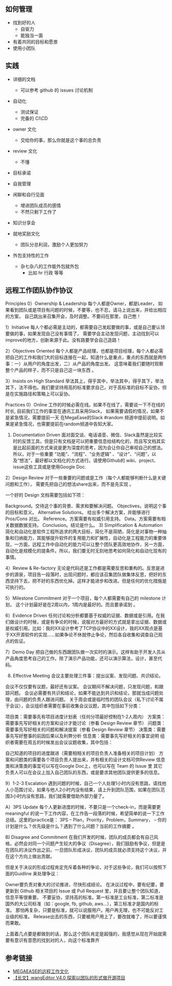 
## 如何管理
- 找到好的人
	- 自驱力
	- 能独当一面
- 有着共同的目标和愿景
- 使用小团队


## 实践
- 详细的文档
	- 可以参考 github 的 issues 讨论机制
	
- 自动化
	- 测试保证
	- 完备的 CI\CD

- owner 文化
	- 交给你的事，那么你就是这个事的总负责

- review 文化
	- 不懂

- 目标承诺

- 自我管理

- 闲聊和自行见面
	- 增进团队成员的感情
	- 不然只剩下工作了
	
	
- 知识分享会

- 就地奖励文化
	- 团队分总利润，激励个人更加努力

- 外包支持性的工作
	- 杂七杂八的工作能外包就外包 
		- 比如 hr 行政 等等

## 远程工作团队协作协议

Principles
0）Ownership & Leadership
每个人都是Owner，都是Leader， 如果看到团队或是项目有问题的时候，不要等，也不忍，请马上说出来，并给出相应的方案， 自己跳出来召集开会，及时调整。不要闷在那里，自己憋！

1）Initiative
每人个都必需是主动的，都需要自己发起要做的事，或是自己要认领要做的事，如果发现自己没有事情了， 需要学会主动发现问题，主动找到可以improve的地方，创新来源于此。没有路要学会自己造路！

2）Objectives Oriented
每个人都是产品经理，也都是项目经理，每个人都必需把自己的工作和我们大的目标连接在一起，知道什么是重点，重点的东西就是两件事：一）从用户的角度出发，二）从产品的角度出发。 这意味着我们要随时观察整个产品的样子，而不只是自己这一块东西 。

3）Insists on High Standard
举法其上，得乎其中，举法其中，得乎其下，举法其下，法不得也。我们要坚持用高的标准要求自己，对于高标准的目标不妥协，但是在实施路径和策略上可以妥协。

Practices
0）Online
工作的时候必需在线。如果不在线了，需要说一下不在线的时长, 目前我们工作的事宜在通讯工具采用Slack， 如果需要请假的情况，如果不是紧急情况，需要提前一天 在MegaEase的Slack #random 频道中提前说明。如果是紧急情况，也需要提前在random频道中告知大家。

1) Documentation Driven
面对面交谈、电话语音、微信、Slack虽然是比较实时的反馈工具，但是只有文档是可以把重要信息给结构化的，而且写文档其实是比起前面的方式来说是更为深度的思考，因为会让你自己审视自己的想法。所以，对于一些重要 “功能”、“流程”、“业务逻辑” 、“设计”、“问题”，以及“想法”，最好都以文档化的方式进行。请使用Github的 wiki、project、issue这些工具或是使用Google Doc.

2）Design Review
对于一些重要的问题或是工作（每个人都能够判断什么是关键问题和工作）， 需要先把自己的想法share出来，而不是先实现 。

一个好的 Design 文档需要包括如下项：

Background。交待这个事的背景、需求和要解决问题。
Objectives。说明这个事的目标和意义。
Alternative Solutions。 给出多个解决方案，并能够进行 Pros/Cons 对比。
Reference。方案需要有权威引用支持。
Data。方案需要有相关数据数据支持。
Conclusion。结论是什么。
3) Simplification & Automation
简化和自动化是软件工程所追求的两大目标，简化不是简陋，简化是对事物一种抽象和归纳能力，其能够提升软件的复用能力和扩展性，自动化是工程能力的重要体现，一方面，远程工作中自动化的能力可以让整个团队更高效地协作，另一方面，自动化是规模化的提条件。所以，我们要无时无刻地思考如何简化和自动化现有的事情。

4）Review & Re-factory
无论是代码还是工作都是需要反思和重构的。反思是进步的源泉，项目告一段落时，出现问题时，都应该召集团队做集体反思，把好的东西坚持下去，把不好的东西优化掉。这样才能进步和改进。但是任何的优化措施是可执行的。

5）Milestone Commitment
对于一个项目，每个人都需要有自己的 milestone 计划， 这个计划最好是在2周以内，1周内是最好的。而且要承诺到 。

6）Evidence Driven
任何讨论和分析都要基于权威的证据、数据或是引用。在我们做设计的时候，或是有争论的时候，说服对方最好的方式就是拿出证据、数据或是权威引用。比如：我的XX设计参考了TCP协议中的XX设计，我的XX观点是基于XX开源软件的实现……如果争论不休就停止争论，然后各自收集和调查自己观点的佐证。

7）Demo Day
把自己做的东西跟团队做一次实时的演示。这样有助于开发人员从产品角度思考自己的工作。除了演示产品功能，还可以演示算法，设计，甚至代码。

8) Effective Meeting
会议主要处理三件事：提出议案、发现问题、共识结论。

会议不仅仅要有议题，最好还有议案。
会议期间不解决问题，只发现问题，和跟踪问题。
会议必需要有共识和结论，如果不能达到共识和结论，那就当成问题处理，由问题的负责人跟进问题。
关于周会或是临时性的团队会议（私下讨论不属于会议），会议组织者需要在事前收集会议议题，其中包括如下分类：

项目类：需要事先有项目进度计划表（任何分项最好控制在1-2人周内）
方案类：需要事先写好相关的方案和设计才能讨论（参看 Design Review 章节）
问题类：需要事先写好相关的问题和解决提案（参看 Design Review 章节）
决策类：需要事先写好整事的前因后果以及利弊分析
信息类：需要事先写好相关的事宜说明
组织者需要在周五的时候发出会议议题收集，其中包括：

自己知道的项目的进度跟进（需要相相关的项目负责人准备相关的项目计划）
方案和问题类的需要各个项目负责人提出来，并有相关的设计文档可供Review
信息类和决策类的事宜可以写在Google Doc上，也可以写在 Team 的 Issue 里
其它负责人可以在会议上加入自己团队的东西，或是要求其他团队提供更多的信息。

9）1-2-3 Escalation
遇到问题的时候，自己一个人处理1小时内没有思路，请找他人小范围讨论，如果与他人2小时内没有结果，请上升到团队范围，如果在团队范围3小时内没有思路，我们就需要借助外部力量了。

A）3PS Update
每个人更新进度的时候，不要只是一个check-in，而是需要更 meaningful 的说一下工作内容，在工作告一段落的时候，希望简单的说一下工作总结。这里的practice是： 3PS – Plan，Proirity，Problem，Summary， – 你的计划是什么？优先级是什么？遇到了什么问题？当前的工作摘要 。

B) Disagree and Commitment
在我们开发的时候，团队的成员都会有自己风格，必然会对同一个问题产生较大的争议（Disagree），我们鼓励有争议，但是是在团队的决议作出之前。一旦团队形成决议，团队的成员就必须支持这个决议，并在这个方向上做出贡献。

但是关于决议的形成过程肯定充斥着各种的争论，对于这些争论，我们可以按照下面的Guidline 来处理争议：

Owner要负责对重大的讨论推进，尽快形成结论。
在决议过程中，要有纪要，要更新到 Github 相关项目的 Issue 或 Pull Request 里，并且要让整个团队知道，信息平等很重要。
不要妥协，坚持高的标准。第一标准是工业标准，第二标准是国外的大公司标准（如：google, fb, github, aws…），第三标准才是国内的标准。
那怕再复杂，只要是标准，就可以说服用户。用户再无理，也不可能反对工业级的标准。
Release出去的东西，只要被用户用上了，要改就难了，所以要谨慎而果敢。

上面着几点要是都做到的话，那么这个团队肯定是超强的，我感觉从现在开始就需要有意识有意愿的找到对的人，向这个标准靠齐



## 参考链接
- [MEGAEASE的远程工作文化](https://coolshell.cn/articles/20765.html)
- [【长文】wangEditor V4.0 探索以团队的形式做开源项目](https://zhuanlan.zhihu.com/p/266158850)


